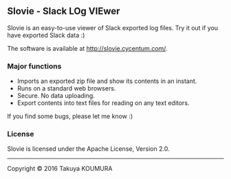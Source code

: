 ## Slovie - Slack LOg VIEwer

Slovie is an easy-to-use viewer of  Slack exported log files.
Try it out if you have exported Slack data :)

The software is available at http://slovie.cycentum.com/.

### Major functions
 - Imports an exported zip file and show its contents in an instant.
 - Runs on a standard web browsers.
 - Secure. No data uploading.
 - Export contents into text files for reading on any text editors.

If you find some bugs, please let me know :)

### License
Slovie is licensed under the Apache License, Version 2.0.

---
Copyright &copy; 2016 Takuya KOUMURA
